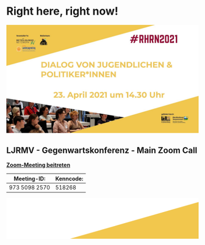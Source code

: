# Right here, right now!
![Logo](RHRN2021.jpg)


## LJRMV -  Gegenwartskonferenz - Main Zoom Call

**[Zoom-Meeting beitreten](https://zoom.us/j/97350982570?pwd=MFdVWk9CV0VKUG53dHBmcEpsRkRDUT09)**


Meeting-ID: | Kenncode:
------------ | -------------
973 5098 2570 | 518268


![Logo](ci_6.png)
